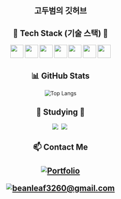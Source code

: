 <div align="center">
	<h2>고두범의 깃허브</h2>
</div>

<div align="center">
<h2>
	🔧 Tech Stack (기술 스택) 🔧
</h2>

<img src="https://img.shields.io/badge/HTML5-E34F26?style=flat&logo=html5&logoColor=white" height="35">
<img src="https://img.shields.io/badge/CSS3-1572B6?style=flat&logo=css3&logoColor=white" height="35">
<img src="https://img.shields.io/badge/JavaScript-F7DF1E?style=flat&logo=javascript&logoColor=black" height="35">
<img src="https://img.shields.io/badge/React-61DAFB?style=flat&logo=react&logoColor=white" height="35">
<img src="https://img.shields.io/badge/Vite-646CFF?style=flat&logo=vite&logoColor=white" height="35">
<img src="https://img.shields.io/badge/Zustand-181717?style=flat&logo=state-management&logoColor=white" height="35">
<img src="https://img.shields.io/badge/Python-3776AB?style=flat&logo=python&logoColor=white" height="35">

</div>


<div align="center">
<h2>📊 GitHub Stats </h2>
	
![Top Langs](https://github-readme-stats.vercel.app/api/top-langs/?username=Koh-Du-Beom&layout=compact&theme=radical)
</div>

<h2 align="center">📝 Studying 📝</h2>
<div align="center">
<img src="https://img.shields.io/badge/typescript-007ACC.svg?style=for-the-badge&logo=typescript&logoColor=white" />&nbsp;
<img src="https://img.shields.io/badge/tailwindcss-06B6D4.svg?style=for-the-badge&logo=tailwindcss&logoColor=white" />&nbsp;
</div>

<div align="center">
<h2> 📫 Contact Me <h2/>
	
[![Portfolio](https://img.shields.io/badge/Portfolio-%230A66C2.svg?&style=flat&logo=google-chrome&logoColor=white)](http://dpre.kr)
	
[![beanleaf3260@gmail.com](https://img.shields.io/badge/Email-D14836?style=flat&logo=gmail&logoColor=white)](mailto:beanleaf3260@gmail.com)
</div>


